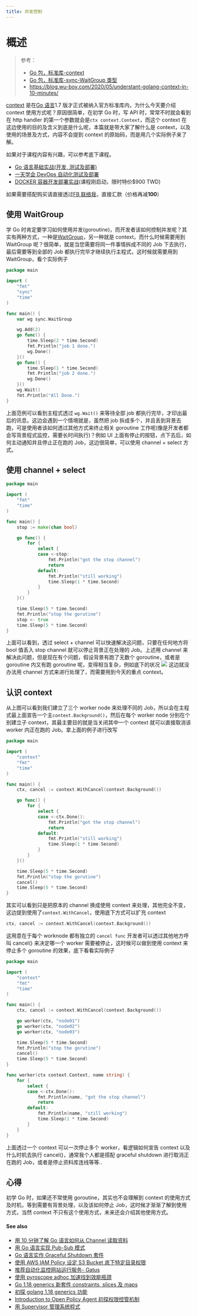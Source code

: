 ```yaml
---
title: 并发控制
---
```


# 概述

> 参考：
> - [Go 包，标准库-context](https://pkg.go.dev/context)
> - [Go 包，标准库-sync-WaitGroup 类型](https://pkg.go.dev/sync#WaitGroup)
> - <https://blog.wu-boy.com/2020/05/understant-golang-context-in-10-minutes/>

[context](https://golang.org/pkg/context/) 是在[Go 语言](https://golang.org/)1.7 版才正式被纳入官方标准库内，为什么今天要介绍 context 使用方式呢？原因很简单，在初学 Go 时，写 API 时，常常不时就会看到在 http handler 的第一个参数就会是`ctx context.Context`，而这个 context 在这边使用的目的及含义到底是什么呢，本篇就是带大家了解什么是 context，以及使用的场景及方式，内容不会提到 context 的原始码，而是用几个实际例子来了解。

如果对于课程内容有兴趣，可以参考底下课程。

- [Go 语言基础实战(开发, 测试及部署)](https://www.udemy.com/course/golang-fight/?couponCode=202004)
- [一天学会 DevOps 自动化测试及部署](https://www.udemy.com/course/devops-oneday/?couponCode=202004)
- [DOCKER 容器开发部署实战](https://www.udemy.com/course/docker-practice/?couponCode=202004)(课程刚启动，限时特价$900 TWD)

如果需要搭配购买请直接透过[FB 联络我](http://facebook.com/appleboy46)，直接汇款（价格再减**100**）

## 使用 WaitGroup

学 Go 时肯定要学习如何使用并发(goroutine)，而开发者该如何控制并发呢？其实有两种方式，一种是[WaitGroup](https://golang.org/pkg/sync/#WaitGroup)，另一种就是 context，而什么时候需要用到 WaitGroup 呢？很简单，就是当您需要将同一件事情拆成不同的 Job 下去执行，最后需要等到全部的 Job 都执行完毕才继续执行主程式，这时候就需要用到 WaitGroup，看个实际例子

```go
package main

import (
    "fmt"
    "sync"
    "time"
)

func main() {
    var wg sync.WaitGroup

    wg.Add(2)
    go func() {
        time.Sleep(2 * time.Second)
        fmt.Println("job 1 done.")
        wg.Done()
    }()
    go func() {
        time.Sleep(1 * time.Second)
        fmt.Println("job 2 done.")
        wg.Done()
    }()
    wg.Wait()
    fmt.Println("All Done.")
}
```

上面范例可以看到主程式透过 `wg.Wait()` 来等待全部 job 都执行完毕，才印出最后的讯息。这边会遇到一个情境就是，虽然把 job 拆成多个，并且丢到背景去跑，可是使用者该如何透过其他方式来终止相关 goroutine 工作呢(像是开发者都会写背景程式监控，需要长时间执行)？例如 UI 上面有停止的按钮，点下去后，如何主动通知并且停止正在跑的 Job，这边很简单，可以使用 channel + select 方式。

## 使用 channel + select

```go
package main

import (
    "fmt"
    "time"
)

func main() {
    stop := make(chan bool)

    go func() {
        for {
            select {
            case <-stop:
                fmt.Println("got the stop channel")
                return
            default:
                fmt.Println("still working")
                time.Sleep(1 * time.Second)
            }
        }
    }()

    time.Sleep(5 * time.Second)
    fmt.Println("stop the gorutine")
    stop <- true
    time.Sleep(5 * time.Second)
}
```

上面可以看到，透过 select + channel 可以快速解决这问题，只要在任何地方将 bool 值丢入 stop channel 就可以停止背景正在处理的 Job。上述用 channel 来解决此问题，但是现在有个问题，假设背景有跑了无数个 goroutine，或者是 goroutine 内又有跑 goroutine 呢，变得相当复杂，例如底下的状况
![](https://notes-learning.oss-cn-beijing.aliyuncs.com/oo205c/1653552924129-1cc087c5-ef1b-4937-ab75-266c5eaba68d.webp)
这边就没办法用 channel 方式来进行处理了，而需要用到今天的重点 context。

## 认识 context

从上图可以看到我们建立了三个 worker node 来处理不同的 Job，所以会在主程式最上面宣告一个主`context.Background()`，然后在每个 worker node 分别在个别建立子 context，其最主要目的就是当关闭其中一个 context 就可以直接取消该 worker 内正在跑的 Job。拿上面的例子进行改写

```go
package main

import (
    "context"
    "fmt"
    "time"
)

func main() {
    ctx, cancel := context.WithCancel(context.Background())

    go func() {
        for {
            select {
            case <-ctx.Done():
                fmt.Println("got the stop channel")
                return
            default:
                fmt.Println("still working")
                time.Sleep(1 * time.Second)
            }
        }
    }()

    time.Sleep(5 * time.Second)
    fmt.Println("stop the gorutine")
    cancel()
    time.Sleep(5 * time.Second)
}
```

其实可以看到只是把原本的 channel 换成使用 context 来处理，其他完全不变，这边提到使用了`context.WithCancel`，使用底下方式可以扩充 context

```go
ctx, cancel := context.WithCancel(context.Background())
```

这用意在于每个 worknode 都有独立的 `cancel func` 开发者可以透过其他地方呼叫 cancel() 来决定哪一个 worker 需要被停止，这时候可以做到使用 context 来停止多个 goroutine 的效果，底下看看实际例子

```go
package main

import (
    "context"
    "fmt"
    "time"
)

func main() {
    ctx, cancel := context.WithCancel(context.Background())

    go worker(ctx, "node01")
    go worker(ctx, "node02")
    go worker(ctx, "node03")

    time.Sleep(5 * time.Second)
    fmt.Println("stop the gorutine")
    cancel()
    time.Sleep(5 * time.Second)
}

func worker(ctx context.Context, name string) {
    for {
        select {
        case <-ctx.Done():
            fmt.Println(name, "got the stop channel")
            return
        default:
            fmt.Println(name, "still working")
            time.Sleep(1 * time.Second)
        }
    }
}
```

上面透过一个 context 可以一次停止多个 worker，看逻辑如何宣告 context 以及什么时机去执行 cancel()，通常我个人都是搭配 graceful shutdown 进行取消正在跑的 Job，或者是停止资料库连线等等..

## 心得

初学 Go 时，如果还不常使用 goroutine，其实也不会理解到 context 的使用方式及时机，等到需要有背景处理，以及该如何停止 Job，这时候才渐渐了解到使用方式，当然 context 不只有这个使用方式，未来还会介绍其他使用方式。

#### See also

- [用 10 分钟了解 Go 语言如何从 Channel 读取资料](https://blog.wu-boy.com/2022/05/read-data-from-channel-in-go/)
- [用 Go 语言实现 Pub-Sub 模式](https://blog.wu-boy.com/2022/04/simple-publish-subscribe-pattern-in-golang/)
- [Go 语言实作 Graceful Shutdown 套件](https://blog.wu-boy.com/2022/04/new-package-graceful-shutdown-in-golang/)
- [使用 AWS IAM Policy 设定 S3 Bucket 底下特定目录权限](https://blog.wu-boy.com/2022/04/grant-access-to-user-specific-folders-in-amazone-s3-bucket/)
- [推荐自动化监控网站运行服务- Gatus](https://blog.wu-boy.com/2022/03/automated-service-health-dashboard-gatus/)
- [使用 pyroscope adhoc 加速找到效能瓶颈](https://blog.wu-boy.com/2022/02/pyroscope-adhoc-profiling-in-golang/)
- [Go 1.18 generics 新套件 constraints, slices 及 maps](https://blog.wu-boy.com/2022/02/golang-1-18-generics-constraints-slices-maps/)
- [初探 golang 1.18 generics 功能](https://blog.wu-boy.com/2022/02/introduction-to-golang-1-18-generics/)
- [Introduction to Open Policy Agent 初探权限控管机制](https://blog.wu-boy.com/2021/10/introduction-to-open-police-agent-in-mopconf/)
- [用 Supervisor 管理系统程式](https://blog.wu-boy.com/2021/09/control-system-process-using-supervisor-in-golang/)
